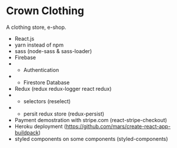 # Crown Clothing

A clothing store, e-shop.

* React.js
* yarn instead of npm
* sass (node-sass & sass-loader)
* Firebase 
* * Authentication
* * Firestore Database
* Redux (redux redux-logger react redux)
* * selectors (reselect)
* * persit redux store (redux-persist)
* Payment demostration with stripe.com (react-stripe-checkout)
* Heroku deployment (https://github.com/mars/create-react-app-buildpack)
* styled components on some components (styled-components)